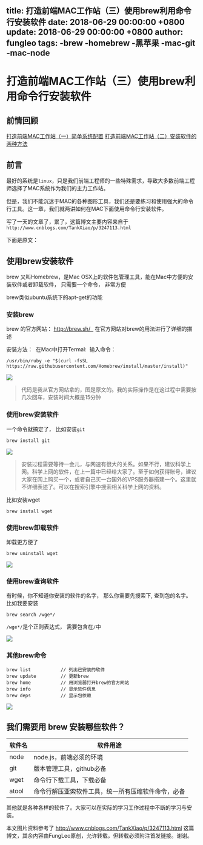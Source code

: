 title: 打造前端MAC工作站（三）使用brew利用命令行安装软件
date: 2018-06-29 00:00:00 +0800
update: 2018-06-29 00:00:00 +0800
author: fungleo
tags:
    -brew
    -homebrew
    -黑苹果
    -mac-git
    -mac-node
---

# 打造前端MAC工作站（三）使用brew利用命令行安装软件

## 前情回顾

[打造前端MAC工作站（一）简单系统配置](http://blog.csdn.net/fungleo/article/details/57503806)
[打造前端MAC工作站（二）安装软件的两种方法](http://blog.csdn.net/FungLeo/article/details/57543682)

## 前言

最好的系统是`linux`，只是我们前端工程师的一些特殊需求，导致大多数前端工程师选择了MAC系统作为我们的主力工作站。

但是，我们不能沉迷于MAC的各种图形工具，我们还是要练习和使用强大的命令行工具。这一章，我们就两讲如何在MAC下面使用命令行安装软件。

写了一天的文章了，累了，这篇博文主要内容来自于 `http://www.cnblogs.com/TankXiao/p/3247113.html`

下面是原文：

## 使用brew安装软件

brew 又叫Homebrew，是Mac OSX上的软件包管理工具，能在Mac中方便的安装软件或者卸载软件， 只需要一个命令， 非常方便

brew类似ubuntu系统下的apt-get的功能


### 安装brew
brew 的官方网站： http://brew.sh/   在官方网站对brew的用法进行了详细的描述

安装方法：  在Mac中打开Termal:  输入命令：

```#
/usr/bin/ruby -e "$(curl -fsSL https://raw.githubusercontent.com/Homebrew/install/master/install)"
```

![](https://raw.githubusercontent.com/fengcms/articles/master/image/0a/430635782a227bab838787a6e519e4.jpg)
> 代码是我从官方网站拿的，图是原文的。我的实际操作是在这过程中需要按几次回车，安装时间大概是15分钟

### 使用brew安装软件

一个命令就搞定了， 比如安装`git`
```#
brew install git
```

![](https://raw.githubusercontent.com/fengcms/articles/master/image/b4/4618b3dbfb98820db70ac965da38be.png)
> 安装过程需要等待一会儿，与网速有很大的关系。如果不行，建议科学上网。科学上网的软件，在上一篇中已经给大家了。至于如何获得账号，建议大家在网上购买一个，或者自己买一台国外的VPS服务器搭建一个。这里就不详细表述了。可以在搜索引擎中搜索相关科学上网的资料。

比如安装wget
```#
brew install wget
```

### 使用brew卸载软件
卸载更方便了
```#
brew uninstall wget
```
![](https://raw.githubusercontent.com/fengcms/articles/master/image/2f/43c7447a740610348ba694fd8e20d9.png)
### 使用brew查询软件

有时候，你不知道你安装的软件的名字， 那么你需要先搜索下, 查到包的名字。
比如我要安装
```#
brew search /wge*/
```
`/wge*/`是个正则表达式， 需要包含在`/`中

![](https://raw.githubusercontent.com/fengcms/articles/master/image/e4/b34d684ebc921f4094536e4f5e4849.png)
### 其他brew命令
```#
brew list           // 列出已安装的软件
brew update         // 更新brew
brew home           // 用浏览器打开brew的官方网站
brew info           // 显示软件信息
brew deps           // 显示包依赖
```

![](https://raw.githubusercontent.com/fengcms/articles/master/image/6c/a39a9daf2ca3d063d941e9af64f52e.png)
## 我们需要用 brew 安装哪些软件？

软件名|软件用途
---|---
node|node.js，前端必须的环境
git|版本管理工具，github必备
wget|命令行下载工具，下载必备
atool|命令行解压亚索软件工具，统一所有压缩软件命令，必备

其他就是各种各样的软件了。大家可以在实际的学习工作过程中不断的学习与安装。

本文图片资料参考了 http://www.cnblogs.com/TankXiao/p/3247113.html 这篇博文，其余内容由FungLeo原创，允许转载，但转载必须附注首发链接。谢谢。


